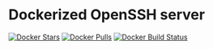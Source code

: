 # Dockerized OpenSSH server

[![Docker Stars](https://img.shields.io/docker/stars/patsissons/sshd.svg)](https://hub.docker.com/r/patsissons/sshd/) [![Docker Pulls](https://img.shields.io/docker/pulls/patsissons/sshd.svg)](https://hub.docker.com/r/patsissons/sshd/) [![Docker Build Status](https://img.shields.io/docker/build/patsissons/sshd.svg)](https://hub.docker.com/r/patsissons/sshd/)
